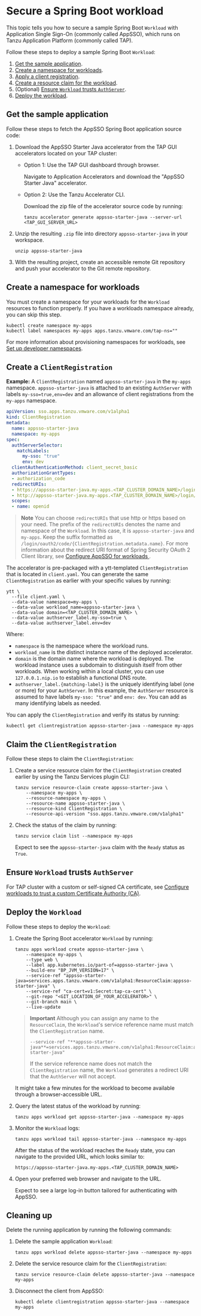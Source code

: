 # Secure a Spring Boot workload

This topic tells you how to secure a sample Spring Boot `Workload` with 
Application Single Sign-On (commonly called AppSSO), 
which runs on Tanzu Application Platform (commonly called TAP).

Follow these steps to deploy a sample Spring Boot `Workload`:

1. [Get the sample application](#sample-app).
1. [Create a namespace for workloads](#create-namespace).
1. [Apply a client registration](#clientregistration).
1. [Create a resource claim for the workload](#resource-claim).
1. (Optional) [Ensure `Workload` trusts `AuthServer`](#trust-authserver).
1. [Deploy the workload](#deploy-workload).

## <a id='sample-app'></a> Get the sample application

Follow these steps to fetch the AppSSO Spring Boot application source code:

1. Download the AppSSO Starter Java accelerator from the TAP GUI accelerators located on your TAP cluster:

    - Option 1: Use the TAP GUI dashboard through browser.

        Navigate to Application Accelerators and download the "AppSSO Starter Java" accelerator.

    - Option 2: Use the Tanzu Accelerator CLI.

        Download the zip file of the accelerator source code by running:

        ```shell
        tanzu accelerator generate appsso-starter-java --server-url <TAP_GUI_SERVER_URL>
        ```

1. Unzip the resulting `.zip` file into directory `appsso-starter-java` in your workspace.

    ```shell
    unzip appsso-starter-java
    ```

1. With the resulting project, create an accessible remote Git repository and push your accelerator to the Git remote repository.

## <a id='create-namespace'></a> Create a namespace for workloads

You must create a namespace for your workloads for the `Workload` resources to function properly.
If you have a workloads namespace already, you can skip this step.

```shell
kubectl create namespace my-apps
kubectl label namespaces my-apps apps.tanzu.vmware.com/tap-ns=""
```

For more information about provisioning namespaces for workloads, see [Set up developer namespaces](../../install-online/set-up-namespaces.hbs.md).

## <a id='clientregistration'></a> Create a `ClientRegistration`

**Example:** A `ClientRegistration` named `appsso-starter-java` in the `my-apps` namespace.
`appsso-starter-java` is attached to an existing `AuthServer` with labels `my-sso=true,env=dev`
and an allowance of client registrations from the `my-apps` namespace.

```yaml
apiVersion: sso.apps.tanzu.vmware.com/v1alpha1
kind: ClientRegistration
metadata:
  name: appsso-starter-java
  namespace: my-apps
spec:
  authServerSelector:
    matchLabels:
      my-sso: "true"
      env: dev
  clientAuthenticationMethod: client_secret_basic
  authorizationGrantTypes:
  - authorization_code
  redirectURIs:
  - https://appsso-starter-java.my-apps.<TAP_CLUSTER_DOMAIN_NAME>/login/oauth2/code/appsso-starter-java
  - http://appsso-starter-java.my-apps.<TAP_CLUSTER_DOMAIN_NAME>/login/oauth2/code/appsso-starter-java
  scopes:
  - name: openid
```

> **Note** You can choose `redirectURIs` that use http or https based on your need.
> The prefix of the `redirectURIs` denotes the name and namespace of the `Workload`.
> In this case, it is `appsso-starter-java` and `my-apps`.
> Keep the suffix formatted as `/login/oauth2/code/{ClientRegistration.metadata.name}`.
> For more information about the redirect URI format of Spring Security OAuth 2 Client library,
> see [Configure AppSSO for workloads ](./workloads-and-appsso.hbs.md#redirect-uris).

The accelerator is pre-packaged with a ytt-templated `ClientRegistration` that is located in `client.yaml`.
You can generate the same `ClientRegistration` as earlier with your specific values by running:

```shell
ytt \
  --file client.yaml \
  --data-value namespace=my-apps \
  --data-value workload_name=appsso-starter-java \
  --data-value domain=<TAP_CLUSTER_DOMAIN_NAME> \
  --data-value authserver_label.my-sso=true \
  --data-value authserver_label.env=dev
```

Where:

- `namespace` is the namespace where the workload runs.
- `workload_name` is the distinct instance name of the deployed accelerator.
- `domain` is the domain name where the workload is deployed. The workload instance uses a subdomain to
  distinguish itself from other workloads. When working within a local cluster,
  you can use `127.0.0.1.nip.io` to establish a functional DNS route.
- `authserver_label.{matching-label}` is the uniquely identifying label (one or more) for your `AuthServer`.
  In this example, the `AuthServer` resource is assumed to have labels `my-sso: "true"` and `env: dev`.
  You can add as many identifying labels as needed.

You can apply the `ClientRegistration` and verify its status by running:

```shell
kubectl get clientregistration appsso-starter-java --namespace my-apps
```

## <a id="resource-claim"></a> Claim the `ClientRegistration`

Follow these steps to claim the `ClientRegistration`:

1. Create a service resource claim for the `ClientRegistration` created earlier
by using the Tanzu Services plugin CLI:

    ```shell
    tanzu service resource-claim create appsso-starter-java \
        --namespace my-apps \
        --resource-namespace my-apps \
        --resource-name appsso-starter-java \
        --resource-kind ClientRegistration \
        --resource-api-version "sso.apps.tanzu.vmware.com/v1alpha1"
    ```

1. Check the status of the claim by running:

    ```shell
    tanzu service claim list --namespace my-apps
    ```

    Expect to see the `appsso-starter-java` claim with the `Ready` status as `True`.

## <a id="trust-authserver"></a> Ensure `Workload` trusts `AuthServer`

For TAP cluster with a custom or self-signed CA certificate,
see [Configure workloads to trust a custom Certificate Authority (CA)](../service-operators/workload-trust-custom-ca.hbs.md).

## <a id="deploy-workload"></a> Deploy the `Workload`

Follow these steps to deploy the `Workload`:

1. Create the Spring Boot accelerator `Workload` by running:

    ```shell
    tanzu apps workload create appsso-starter-java \
        --namespace my-apps \
        --type web \
        --label app.kubernetes.io/part-of=appsso-starter-java \
        --build-env "BP_JVM_VERSION=17" \
        --service-ref "appsso-starter-java=services.apps.tanzu.vmware.com/v1alpha1:ResourceClaim:appsso-starter-java" \
        --service-ref "ca-cert=v1:Secret:tap-ca-cert" \
        --git-repo "<GIT_LOCATION_OF_YOUR_ACCELERATOR>" \
        --git-branch main \
        --live-update
    ```

    > **Important** Although you can assign any name to the `ResourceClaim`, the `Workload`'s service reference name
    > must match the `ClientRegistration` name.
    >
    > ```console
    > --service-ref "**appsso-starter-java**=services.apps.tanzu.vmware.com/v1alpha1:ResourceClaim:appsso-starter-java"
    > ```
    >
    > If the service reference name does not match the `ClientRegistration` name,
    > the `Workload` generates a redirect URI that the `AuthServer` will not accept.

    It might take a few minutes for the workload to become available through a browser-accessible URL.

1. Query the latest status of the workload by running:

    ```shell
    tanzu apps workload get appsso-starter-java --namespace my-apps
    ```

1. Monitor the `Workload` logs:

    ```shell
    tanzu apps workload tail appsso-starter-java --namespace my-apps
    ```

    After the status of the workload reaches the `Ready` state,
    you can navigate to the provided URL, which looks similar to:

    ```text
    https://appsso-starter-java.my-apps.<TAP_CLUSTER_DOMAIN_NAME>
    ```

1. Open your preferred web browser and navigate to the URL.

    Expect to see a large log-in button tailored for authenticating with AppSSO.

## <a id="clean-up"></a> Cleaning up

Delete the running application by running the following commands:

1. Delete the sample application `Workload`:

    ```shell
    tanzu apps workload delete appsso-starter-java --namespace my-apps
    ```

1. Delete the service resource claim for the `ClientRegistration`:

    ```shell
    tanzu service resource-claim delete appsso-starter-java --namespace my-apps
    ```

1. Disconnect the client from AppSSO:

    ```shell
    kubectl delete clientregistration appsso-starter-java --namespace my-apps
    ```
